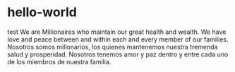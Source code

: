 # hello-world
test
We are Millionaires who maintain our great health and wealth. 
We have love and peace between and within each and every member of our families. 
Nosotros somos millonarios, los quienes mantenemos nuestra tremenda salud y prosperidad.
Nosotros tenemos amor y paz dentro y entre cada uno de los miembros de nuestra familia.
